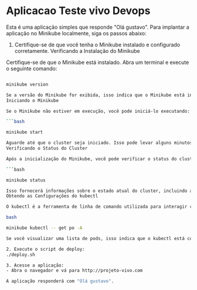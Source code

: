 # Aplicacao Teste vivo Devops 

Esta é uma aplicação simples que responde "Olá gustavo". Para implantar a aplicação no Minikube localmente, siga os passos abaixo:

1. Certifique-se de que você tenha o Minikube instalado e configurado corretamente.
Verificando a Instalação do Minikube

Certifique-se de que o Minikube está instalado. Abra um terminal e execute o seguinte comando:

```bash

minikube version

Se a versão do Minikube for exibida, isso indica que o Minikube está instalado corretamente.
Iniciando o Minikube

Se o Minikube não estiver em execução, você pode iniciá-lo executando:

```bash

minikube start

Aguarde até que o cluster seja iniciado. Isso pode levar alguns minutos.
Verificando o Status do Cluster

Após a inicialização do Minikube, você pode verificar o status do cluster com o seguinte comando:

```bash

minikube status

Isso fornecerá informações sobre o estado atual do cluster, incluindo a versão do Kubernetes em execução.
Obtendo as Configurações do kubectl

O kubectl é a ferramenta de linha de comando utilizada para interagir com o cluster Kubernetes. Você precisa das configurações do Minikube para que o kubectl possa se conectar ao cluster corretamente. Execute o comando abaixo:

bash

minikube kubectl -- get po -A

Se você visualizar uma lista de pods, isso indica que o kubectl está configurado corretamente para trabalhar com o Minikube.

2. Execute o script de deploy:
./deploy.sh

3. Acesse a aplicação:
- Abra o navegador e vá para http://projeto-vivo.com

A aplicação responderá com "Olá gustavo".